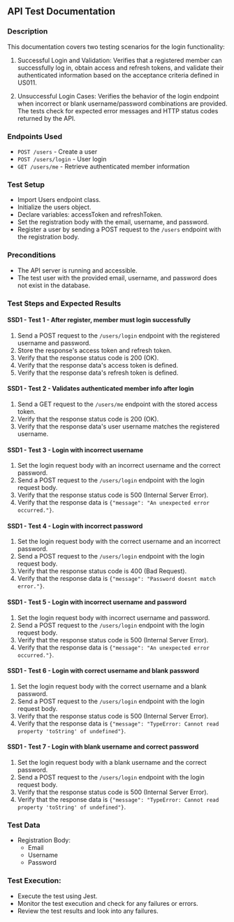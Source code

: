 ## API Test Documentation

### Description

This documentation covers two testing scenarios for the login functionality: 

1. Successful Login and Validation: Verifies that a registered member can successfully log in, obtain access and refresh tokens, and validate their authenticated information based on the acceptance criteria defined in US011.

2. Unsuccessful Login Cases: Verifies the behavior of the login endpoint when incorrect or blank username/password combinations are provided. The tests check for expected error messages and HTTP status codes returned by the API.

### Endpoints Used
- `POST /users` - Create a user
- `POST /users/login` - User login
- `GET /users/me` - Retrieve authenticated member information

### Test Setup
- Import Users endpoint class.
- Initialize the users object.
- Declare variables: accessToken and refreshToken.
- Set the registration body with the email, username, and password.
- Register a user by sending a POST request to the `/users` endpoint with the registration body.

### Preconditions
- The API server is running and accessible.
- The test user with the provided email, username, and password does not exist in the database.

### Test Steps and Expected Results

#### SSD1 - Test 1 - After register, member must login successfully
1. Send a POST request to the `/users/login` endpoint with the registered username and password.
2. Store the response's access token and refresh token.
3. Verify that the response status code is 200 (OK).
4. Verify that the response data's access token is defined.
5. Verify that the response data's refresh token is defined.

#### SSD1 - Test 2 - Validates authenticated member info after login
1. Send a GET request to the `/users/me` endpoint with the stored access token.
2. Verify that the response status code is 200 (OK).
3. Verify that the response data's user username matches the registered username.

#### SSD1 - Test 3 - Login with incorrect username
1. Set the login request body with an incorrect username and the correct password.
2. Send a POST request to the `/users/login` endpoint with the login request body.
3. Verify that the response status code is 500 (Internal Server Error).
4. Verify that the response data is `{"message": "An unexpected error occurred."}`.

#### SSD1 - Test 4 - Login with incorrect password
1. Set the login request body with the correct username and an incorrect password.
2. Send a POST request to the `/users/login` endpoint with the login request body.
3. Verify that the response status code is 400 (Bad Request).
4. Verify that the response data is `{"message": "Password doesnt match error."}`.

#### SSD1 - Test 5 - Login with incorrect username and password
1. Set the login request body with incorrect username and password.
2. Send a POST request to the `/users/login` endpoint with the login request body.
3. Verify that the response status code is 500 (Internal Server Error).
4. Verify that the response data is `{"message": "An unexpected error occurred."}`.

#### SSD1 - Test 6 - Login with correct username and blank password
1. Set the login request body with the correct username and a blank password.
2. Send a POST request to the `/users/login` endpoint with the login request body.
3. Verify that the response status code is 500 (Internal Server Error).
4. Verify that the response data is `{"message": "TypeError: Cannot read property 'toString' of undefined"}`.

#### SSD1 - Test 7 - Login with blank username and correct password
1. Set the login request body with a blank username and the correct password.
2. Send a POST request to the `/users/login` endpoint with the login request body.
3. Verify that the response status code is 500 (Internal Server Error).
4. Verify that the response data is `{"message": "TypeError: Cannot read property 'toString' of undefined"}`.

### Test Data
- Registration Body:
  - Email
  - Username
  - Password

### Test Execution:
- Execute the test using Jest.
- Monitor the test execution and check for any failures or errors.
- Review the test results and look into any failures.